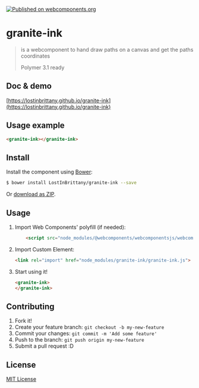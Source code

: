 [![Published on webcomponents.org](https://img.shields.io/badge/webcomponents.org-published-blue.svg)](https://www.webcomponents.org/element/LostInBrittany/granite-ink)

# granite-ink

> is a webcomponent to hand draw paths on a canvas and get the paths coordinates
>
> Polymer 3.1 ready


## Doc & demo

[https://lostinbrittany.github.io/granite-ink](https://lostinbrittany.github.io/granite-ink)

## Usage example

<!---
```
<custom-element-demo>
  <template>
    <style>
      granite-ink {
        width:300px;
        height:300px; 
        border: solid 1px grey;
      }
    </style>
    <script src="../webcomponentsjs/webcomponents-lite.js"></script>
    <link rel="import" href="granite-ink.html">
    <next-code-block></next-code-block>
  </template>
</custom-element-demo>
```
-->
```html
<granite-ink></granite-ink>
```

## Install

Install the component using [Bower](http://bower.io/):

```sh
$ bower install LostInBrittany/granite-ink --save
```

Or [download as ZIP](https://github.com/LostInBrittany/granite-ink/archive/gh-pages.zip).

## Usage

1. Import Web Components' polyfill (if needed):

    ```html
        <script src="node_modules/@webcomponents/webcomponentsjs/webcomponents-loader.js"></script>
    ```

2. Import Custom Element:

    ```html
    <link rel="import" href="node_modules/granite-ink/granite-ink.js">
    ```

3. Start using it!

    ```html
    <granite-ink>
    </granite-ink>
    ```


## Contributing

1. Fork it!
2. Create your feature branch: `git checkout -b my-new-feature`
3. Commit your changes: `git commit -m 'Add some feature'`
4. Push to the branch: `git push origin my-new-feature`
5. Submit a pull request :D

## License

[MIT License](http://opensource.org/licenses/MIT)
